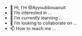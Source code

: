 - 👋 Hi, I’m @Ayyoubbouaouit
- 👀 I’m interested in ...
- 🌱 I’m currently learning ...
- 💞️ I’m looking to collaborate on ...
- 📫 How to reach me ...

<!---
Ayyoubbouaouit/Ayyoubbouaouit is a ✨ special ✨ repository because its `README.md` (this file) appears on your GitHub profile.
You can click the Preview link to take a look at your changes.
--->
